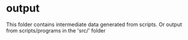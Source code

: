 # output

This folder contains intermediate data generated from scripts.
Or output from scripts/programs in the 'src/' folder
